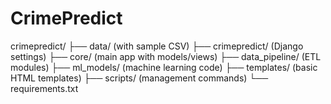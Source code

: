 # CrimePredict
crimepredict/
├── data/ (with sample CSV)
├── crimepredict/ (Django settings)
├── core/ (main app with models/views)
├── data_pipeline/ (ETL modules)
├── ml_models/ (machine learning code)
├── templates/ (basic HTML templates)
├── scripts/ (management commands)
└── requirements.txt
